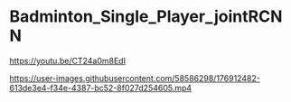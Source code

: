 # Badminton_Single_Player_jointRCNN
https://youtu.be/CT24a0m8EdI


https://user-images.githubusercontent.com/58586298/176912482-613de3e4-f34e-4387-bc52-8f027d254605.mp4

